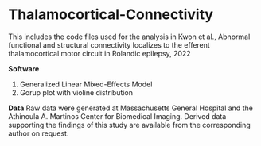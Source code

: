 # Thalamocortical-Connectivity
This includes the code files used for the analysis in Kwon et al., Abnormal functional and structural connectivity localizes to the efferent thalamocortical motor circuit in Rolandic epilepsy, 2022

**Software**
1. Generalized Linear Mixed-Effects Model
2. Gorup plot with violine distribution

**Data**
Raw data were generated at Massachusetts General Hospital and the Athinoula A. Martinos Center for Biomedical Imaging. Derived data supporting the findings of this study are available from the corresponding author on request.
